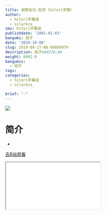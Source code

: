 ```yaml
---
title: 谢罪会见-佐菲（hitori字幕）
author:
  - hitori字幕组
  - sclarkca_
zmz: hitori字幕组
publishdate: '2001-01-03'
bangumi: 段子
date: '2019-10-08'
slug: 2019-09-27-NA-69089979
description: 段子&#8226;NA
weight: 8992.0
bangumis:
  - 段子
tags:
categories:
  - hitori字幕组
  - sclarkca_

brief: "-"
---
```

![](https://raw.githubusercontent.com/tcgriffith/owaraisite/master/static/tmpimg/23d2f2b1dc871a9142f2df4cd5aaceb66241bc03.jpg.480.jpg)
# 简介  
-  

[去B站观看](https://www.bilibili.com/video/av69089979/)
<div class ="resp-container"><iframe class="testiframe" src="//player.bilibili.com/player.html?aid=69089979"", scrolling="no", allowfullscreen="true" > </iframe></div> 
